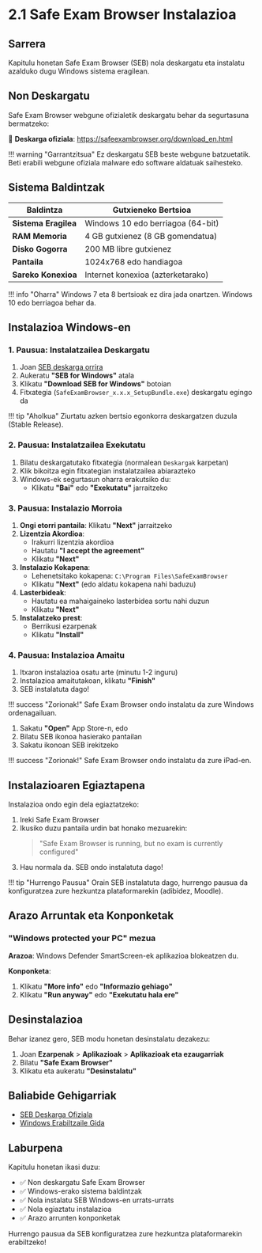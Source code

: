 # 2.1 Safe Exam Browser Instalazioa

## Sarrera

Kapitulu honetan Safe Exam Browser (SEB) nola deskargatu eta instalatu azalduko dugu Windows sistema eragilean.

## Non Deskargatu

Safe Exam Browser webgune ofizialetik deskargatu behar da segurtasuna bermatzeko:

🔗 **Deskarga ofiziala**: <a href="https://safeexambrowser.org/download_en.html" target="_blank">https://safeexambrowser.org/download_en.html</a>

!!! warning "Garrantzitsua"
    Ez deskargatu SEB beste webgune batzuetatik. Beti erabili webgune ofiziala malware edo software aldatuak saihesteko.

## Sistema Baldintzak

| Baldintza | Gutxieneko Bertsioa |
|-----------|---------------------|
| **Sistema Eragilea** | Windows 10 edo berriagoa (64-bit) |
| **RAM Memoria** | 4 GB gutxienez (8 GB gomendatua) |
| **Disko Gogorra** | 200 MB libre gutxienez |
| **Pantaila** | 1024x768 edo handiagoa |
| **Sareko Konexioa** | Internet konexioa (azterketarako) |

!!! info "Oharra"
    Windows 7 eta 8 bertsioak ez dira jada onartzen. Windows 10 edo berriagoa behar da.

## Instalazioa Windows-en

### 1. Pausua: Instalatzailea Deskargatu

1. Joan <a href="https://safeexambrowser.org/download_en.html" target="_blank">SEB deskarga orrira</a>
2. Aukeratu **"SEB for Windows"** atala
3. Klikatu **"Download SEB for Windows"** botoian
4. Fitxategia (`SafeExamBrowser_x.x.x_SetupBundle.exe`) deskargatu egingo da

!!! tip "Aholkua"
    Ziurtatu azken bertsio egonkorra deskargatzen duzula (Stable Release).

### 2. Pausua: Instalatzailea Exekutatu

1. Bilatu deskargatutako fitxategia (normalean `Deskargak` karpetan)
2. Klik bikoitza egin fitxategian instalatzailea abiarazteko
3. Windows-ek segurtasun oharra erakutsiko du:
   - Klikatu **"Bai"** edo **"Exekutatu"** jarraitzeko

### 3. Pausua: Instalazio Morroia

1. **Ongi etorri pantaila**: Klikatu **"Next"** jarraitzeko
2. **Lizentzia Akordioa**: 
   - Irakurri lizentzia akordioa
   - Hautatu **"I accept the agreement"**
   - Klikatu **"Next"**
3. **Instalazio Kokapena**:
   - Lehenetsitako kokapena: `C:\Program Files\SafeExamBrowser`
   - Klikatu **"Next"** (edo aldatu kokapena nahi baduzu)
4. **Lasterbideak**:
   - Hautatu ea mahaigaineko lasterbidea sortu nahi duzun
   - Klikatu **"Next"**
5. **Instalatzeko prest**:
   - Berrikusi ezarpenak
   - Klikatu **"Install"**

### 4. Pausua: Instalazioa Amaitu

1. Itxaron instalazioa osatu arte (minutu 1-2 inguru)
2. Instalazioa amaitutakoan, klikatu **"Finish"**
3. SEB instalatuta dago!

!!! success "Zorionak!"
    Safe Exam Browser ondo instalatu da zure Windows ordenagailuan.

1. Sakatu **"Open"** App Store-n, edo
2. Bilatu SEB ikonoa hasierako pantailan
3. Sakatu ikonoan SEB irekitzeko

!!! success "Zorionak!"
    Safe Exam Browser ondo instalatu da zure iPad-en.

## Instalazioaren Egiaztapena

Instalazioa ondo egin dela egiaztatzeko:

1. Ireki Safe Exam Browser
2. Ikusiko duzu pantaila urdin bat honako mezuarekin:
   > "Safe Exam Browser is running, but no exam is currently configured"
3. Hau normala da. SEB ondo instalatuta dago!

!!! tip "Hurrengo Pausua"
    Orain SEB instalatuta dago, hurrengo pausua da konfiguratzea zure hezkuntza plataformarekin (adibidez, Moodle).

## Arazo Arruntak eta Konponketak

### "Windows protected your PC" mezua

**Arazoa**: Windows Defender SmartScreen-ek aplikazioa blokeatzen du.

**Konponketa**:
1. Klikatu **"More info"** edo **"Informazio gehiago"**
2. Klikatu **"Run anyway"** edo **"Exekutatu hala ere"**

## Desinstalazioa

Behar izanez gero, SEB modu honetan desinstalatu dezakezu:

1. Joan **Ezarpenak** > **Aplikazioak** > **Aplikazioak eta ezaugarriak**
2. Bilatu **"Safe Exam Browser"**
3. Klikatu eta aukeratu **"Desinstalatu"**

## Baliabide Gehigarriak

- <a href="https://safeexambrowser.org/download_en.html" target="_blank">SEB Deskarga Ofiziala</a>
- <a href="https://safeexambrowser.org/windows/win_usermanual_en.html" target="_blank">Windows Erabiltzaile Gida</a>

## Laburpena

Kapitulu honetan ikasi duzu:

- ✅ Non deskargatu Safe Exam Browser
- ✅ Windows-erako sistema baldintzak
- ✅ Nola instalatu SEB Windows-en urrats-urrats
- ✅ Nola egiaztatu instalazioa
- ✅ Arazo arrunten konponketak

Hurrengo pausua da SEB konfiguratzea zure hezkuntza plataformarekin erabiltzeko!
